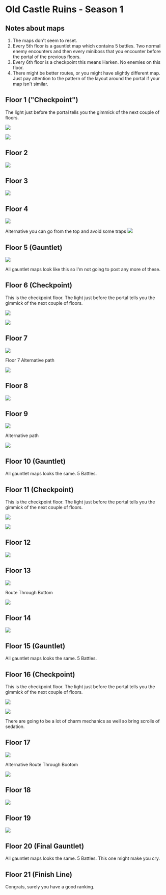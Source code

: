 # Old Castle Ruins - Season 1

## Notes about maps
1. The maps don't seem to reset.
2. Every 5th floor is a gauntlet map which contains 5 battles. Two normal enemy encounters and then every miniboss that you encounter before the portal of the previous floors. 
3. Every 6th floor is a checkpoint this means Harken. No enemies on this floor. 
4. There might be better routes, or you might have slightly different map. Just pay attention to the pattern of the layout around the portal if your map isn't similar. 

## Floor 1 ("Checkpoint")
The light just before the portal tells you the gimmick of the next couple of floors.

![](img/old-gimmick1-p1.jpg)

![](img/old-gimmick1-p2.jpg)

## Floor 2
![](img/old-floor2.jpg)

## Floor 3
![](img/old-floor3.jpg)

## Floor 4
![](img/old-better-floor4.jpg)

Alternative you can go from the top and avoid some traps
![](img/old-floor4full-alt.jpg)

## Floor 5 (Gauntlet)
![](img/old-floor5gauntlet.jpg)

All gauntlet maps look like this so I'm not going to post any more of these.

## Floor 6 (Checkpoint)
This is the checkpoint floor. The light just before the portal tells you the gimmick of the next couple of floors.

![](img/old-gimmick6-p1.jpg)

![](img/old-gimmick6-p2.jpg)

## Floor 7
![](img/old-floor7.jpg)

Floor 7 Alternative path

![](img/old-floor7-alt.jpg)

## Floor 8
![](img/old-floor8.jpg)

## Floor 9
![](img/old-floor9.jpg)

Alternative path

![](img/old-floor9-alt.jpg)

## Floor 10 (Gauntlet)
All gauntlet maps looks the same. 5 Battles.

## Floor 11 (Checkpoint)
This is the checkpoint floor. The light just before the portal tells you the gimmick of the next couple of floors.

![](img/old-gimmick11-p1.jpg)

![](img/old-gimmick11-p2.jpg)

## Floor 12
![](img/old-floor12.jpg)

## Floor 13
![](img/old-floor13.jpg)

Route Through Bottom

![](img/old-floor13-alt.jpg)

## Floor 14
![](img/old-floor14.jpg)

## Floor 15 (Gauntlet)
All gauntlet maps looks the same. 5 Battles.

## Floor 16 (Checkpoint)
This is the checkpoint floor. The light just before the portal tells you the gimmick of the next couple of floors.

![](img/old-gimmick16-p1.jpg)

![](img/old-gimmick16-p2.jpg)

There are going to be a lot of charm mechanics as well so bring scrolls of sedation. 

## Floor 17
![](img/old-floor17.jpg)

Alternative Route Through Bootom

![](img/old-floor17-alt.jpg)

## Floor 18
![](img/old-floor18.jpg)

## Floor 19
![](img/old-floor19.jpg)

## Floor 20 (Final Gauntlet)
All gauntlet maps looks the same. 5 Battles. This one might make you cry.

## Floor 21 (Finish Line)
Congrats, surely you have a good ranking.
